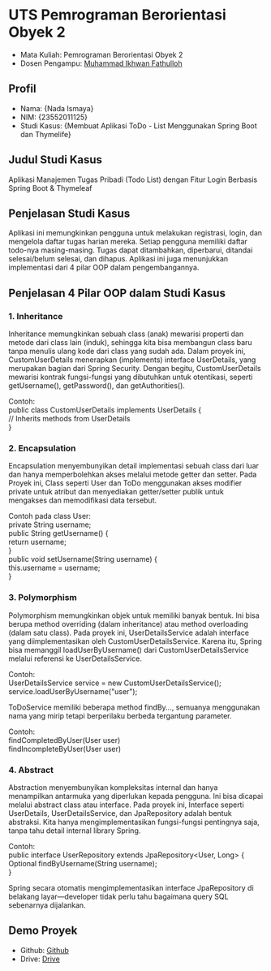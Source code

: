 # UTS Pemrograman Berorientasi Obyek 2
<ul>
  <li>Mata Kuliah: Pemrograman Berorientasi Obyek 2</li>
  <li>Dosen Pengampu: <a href="https://github.com/Muhammad-Ikhwan-Fathulloh">Muhammad Ikhwan Fathulloh</a></li>
</ul>

## Profil
<ul>
  <li>Nama: {Nada Ismaya}</li>
  <li>NIM: {23552011125}</li>
  <li>Studi Kasus: {Membuat Aplikasi ToDo - List Menggunakan Spring Boot dan Thymelife}</li>
</ul>

## Judul Studi Kasus
<p>Aplikasi Manajemen Tugas Pribadi (Todo List) dengan Fitur Login Berbasis Spring Boot & Thymeleaf
</p>

## Penjelasan Studi Kasus
<p>Aplikasi ini memungkinkan pengguna untuk melakukan registrasi, login, dan mengelola daftar tugas harian mereka. Setiap pengguna memiliki daftar todo-nya masing-masing. Tugas dapat ditambahkan, diperbarui, ditandai selesai/belum selesai, dan dihapus. Aplikasi ini juga menunjukkan implementasi dari 4 pilar OOP dalam pengembangannya.
</p>

## Penjelasan 4 Pilar OOP dalam Studi Kasus

### 1. Inheritance
<p>Inheritance memungkinkan sebuah class (anak) mewarisi properti dan metode dari class lain (induk), sehingga kita bisa membangun class baru tanpa menulis ulang kode dari class yang sudah ada.
Dalam proyek ini, CustomUserDetails menerapkan (implements) interface UserDetails, yang merupakan bagian dari Spring Security. Dengan begitu, CustomUserDetails mewarisi kontrak fungsi-fungsi yang dibutuhkan untuk otentikasi, seperti getUsername(), getPassword(), dan getAuthorities().

Contoh:
<br />
public class CustomUserDetails implements UserDetails {
<br />
    // Inherits methods from UserDetails
<br />
}
</p>

### 2. Encapsulation
<p>Encapsulation menyembunyikan detail implementasi sebuah class dari luar dan hanya memperbolehkan akses melalui metode getter dan setter. Pada Proyek ini, Class seperti User dan ToDo menggunakan akses modifier private untuk atribut dan menyediakan getter/setter publik untuk mengakses dan memodifikasi data tersebut.

Contoh pada class User:
<br />
private String username;
<br />
public String getUsername() {
<br />
    return username;
<br />
}
<br />
public void setUsername(String username) {
<br />
    this.username = username;
<br />
}
</p>

### 3. Polymorphism
<p>Polymorphism memungkinkan objek untuk memiliki banyak bentuk. Ini bisa berupa method overriding (dalam inheritance) atau method overloading (dalam satu class). Pada proyek ini, UserDetailsService adalah interface yang diimplementasikan oleh CustomUserDetailsService. Karena itu, Spring bisa memanggil loadUserByUsername() dari CustomUserDetailsService melalui referensi ke UserDetailsService.

Contoh:
<br />
UserDetailsService service = new CustomUserDetailsService();
<br />
service.loadUserByUsername("user");
<br />

ToDoService memiliki beberapa method findBy..., semuanya menggunakan nama yang mirip tetapi berperilaku berbeda tergantung parameter.

Contoh:
<br />
findCompletedByUser(User user)
<br />
findIncompleteByUser(User user)
</p>

### 4. Abstract
<p>Abstraction menyembunyikan kompleksitas internal dan hanya menampilkan antarmuka yang diperlukan kepada pengguna. Ini bisa dicapai melalui abstract class atau interface. Pada proyek ini, Interface seperti UserDetails, UserDetailsService, dan JpaRepository adalah bentuk abstraksi. Kita hanya mengimplementasikan fungsi-fungsi pentingnya saja, tanpa tahu detail internal library Spring.

Contoh: 
<br />
public interface UserRepository extends JpaRepository<User, Long> {
<br />
    Optional<User> findByUsername(String username);
    <br />
}

Spring secara otomatis mengimplementasikan interface JpaRepository di belakang layar—developer tidak perlu tahu bagaimana query SQL sebenarnya dijalankan.
</p>

## Demo Proyek
<ul>
  <li>Github: <a href="https://github.com/nadaismaya/UTS_PBO2_TIF-K-23A_23552011125.git">Github</a></li>
  <li>Drive: <a href="https://drive.google.com/file/d/1-4Fnyat8XQrj20xJH4UMdpW9MVIJQbjV/view?usp=sharing">Drive</a></li>
</ul>
